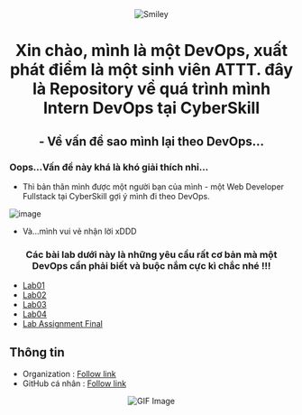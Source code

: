 <div align="center">
<div>
<img src="https://github.com/user-attachments/assets/2524a1eb-3fef-4577-a18e-f1dc528d5825" alt="Smiley" align="center">
</div>
</div>

<h1 align="center">Xin chào, mình là một DevOps, xuất phát điểm là một sinh viên ATTT. đây là Repository về quá trình mình Intern DevOps tại CyberSkill</h1>

<h2 align="center">- Về vấn đề sao mình lại theo DevOps...</h2>

### Oops...Vấn đề này khá là khó giải thích nhỉ...
- Thì bản thân mình được một người bạn của mình - một Web Developer Fullstack tại CyberSkill gợi ý mình đi theo DevOps.

![image](https://github.com/user-attachments/assets/6971556d-7a0d-4704-adbc-c8b288af343e)

- Và...mình vui vẻ nhận lời xDDD


<h3 align="center">Các bài lab dưới này là những yêu cầu rất cơ bản mà một DevOps cần phải biết và buộc nắm cực kì chắc nhé !!!</h3>

- [Lab01](/Lab_01)
- [Lab02](/Lab_02)
- [Lab03](/Lab_03)
- [Lab04](/Lab_04)
- [Lab Assignment Final](/Lab_Assignment_Final/)

## Thông tin 
 - Organization : [Follow link](https://github.com/cyberskill-world)
 - GitHub cá nhân : [Follow link](https://github.com/uziii2208)

<div align="center">
    <img src="https://github.com/user-attachments/assets/f6a6e4e5-50e6-41d1-81b8-986edaa1a30e" alt="GIF Image">
</div>

